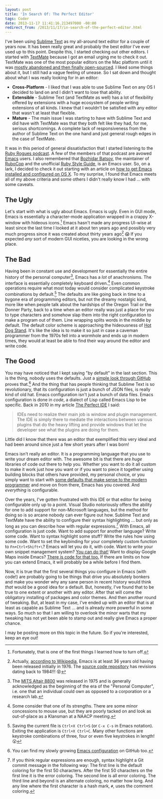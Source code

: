 ```yaml
---
layout: post
title: 'In Search Of: The Perfect Editor'
tags: Coder
date: 2013-11-17 11:41:16.213497000 -08:00
redirect_from: /2013/11/17/in-search-of-the-perfect-editor.html
---
```


I've been using [Sublime Text][st3] as my all-around text editor for a couple of years now. It has been really great and probably the best editor I've ever used up to this point. Despite this, I started checking out other editors. I started with [TextMate][textmate] because I got an email urging me to check it out. TextMate was one of the most popular editors on the Mac platform until it was [mostly abandoned and then finally open-sourced][textmate-history]. I liked some things about it, but I still had a vague feeling of unease. So I sat down and thought about what I was really looking for in an editor:

* **Cross-Platform** - I liked that I was able to use Sublime Text on any OS I decided to land on and I didn't want to lose that ability.
* **Extensible** - Sublime Text (and TextMate as well) has a lot of flexibility offered by extensions with a huge ecosystem of people writing extensions of all kinds. I knew that I wouldn't be satisfied with any editor that wasn't at least that flexible.
* **Mature** - The main issue I was starting to have with Sublime Text and did have with TextMate was that they both felt like they had, for me, serious shortcomings. A complete lack of responsiveness from the author of Sublime Text on the one hand and just general rough edges in the case of TextMate.

It was in this period of general dissatisfaction that I started listening to the [Ruby Rogues podcast][rogues]. A few of the members of that podcast are avowed [Emacs][emacs] users. I also remembered that [Bozhidar Batsov][batsov], the maintainer of [RuboCop][rubocop] and the unofficial [Ruby Style Guide][style], is an Emacs user. So, on a lark, I decided to check it out starting with an article on [how to get Emacs installed and configured on OS X][emacs-on-osx]. To my surprise, I found that Emacs meets all of my above criteria and some others I didn't really know I had ... with some caveats.

## The Ugly ##

Let's start with what is ugly about Emacs. Emacs is ugly. Even in GUI mode, Emacs is essentially a character-mode application wrapped in a crappy X-window with hideous icons.[^1] Emacs hasn't made any progress UI-wise at least since the last time I looked at it about ten years ago and possibly very much progress since it was created about thirty years ago[^2] :scream: If you expected *any* sort of modern GUI niceties, you are looking in the wrong place.

## The Bad ##

Having been in constant use and development for essentially the entire history of the personal computer[^3], Emacs has a *lot* of anachronisms. The interface is essentially completely keyboard driven.[^4] Even common operations require what most today would consider complicated keystroke combinations by default.[^5] The defaults are like going back in time to a bygone era of programming editors, but not the dreamy nostalgic kind, more like when people talk about the hardships of the Oregon Trail or the Donner Party, back to a time when an editor really was just a place for you to type characters and somehow slap them into the right configuration to make a program out of them. Line wrapping splits words in the middle by default. The default color scheme is approaching the hideousness of [Hot Dog Stand][hot-dog-stand]. It's like the idea is to make it so just in case a caveman programmer from the 1970s fell into a wormhole and ends up in modern times, they would at least be able to find their way around the editor and write code.

## The Good ##

You may have noticed that I kept saying "by default" in the last section. This is the thing, nobody uses the defaults. Just a [simple look through GitHub][emacs-configs] proves that.[^6] And the thing that has people thinking that Sublime Text is so revolutionary, that its configuration is just a bunch of JSON files, is really kind of old hat. Emacs configuration isn't just a bunch of data files. Emacs configuration is done in *code*, a dialect of Lisp called Emacs Lisp to be specific. Back in 2010 in my article [The Perfect IDE][perfect-ide] I said:

> IDEs need to realize their main job is window and plugin management. The IDE is simply there to mediate the interactions between various plugins that do the heavy lifting and provide windows that let the developer see what the plugins are doing for them.

Little did I know that there was an editor that exemplified this very ideal and had been around since just a few short years after I was born!

Emacs isn't really an editor. It is a programming language that you use to write your dream editor with. The awesome bit is that there are *huge* libraries of code out there to help you. Whether you want to do it all custom to make it work just how you want or if you want to piece it together using building blocks that others have provided, my personal choice, or you simply want to start with [some defaults that make sense to the modern programmer][prelude] and move on from there, Emacs has you covered. And *everything* is configurable.

Over the years, I've gotten frustrated with this IDE or that editor for being configurable only up to a point. Visual Studio notoriously offers the ability for one to add support for non-Microsoft languages, but the method for doing so is so arcane nobody can ever figure out how. Sublime Text and TextMate have the ability to configure their syntax highlighting ... but only as long as you can describe how with regular expressions.[^7] With Emacs, all configuration is just code. Want to add support for another language? Write some code. Want to syntax highlight some stuff? Write the rules how using some code. Want to set the keybinding for your completely custom function to `Fn+Ctrl+Shift+\`? Emacs will let you do it, with code. Want to write your own snippet management system? [You can do that!][yasnippet] Want to display Google Maps inside Emacs? [There is code for that too.][emacs-maps] If there are limits on how you can extend Emacs, it will probably be a while before I find them.

Now, it is true that the first several things you configure in Emacs (with code!) are probably going to be things that drive you absolutely bonkers and make you wonder why any sane person in recent history would think *that* would be a good idea for a default. But, honestly, I've found that to be true to one extent or another with any editor. After that will come the obligatory installing of packages and color themes. And then another round of tweaking. But, at least in my case, I've ended up with an editor that is at least as capable as Sublime Text ... and is already more powerful in some ways. So much so that I am willing to overlook the minor warts that my tweaking has not yet been able to stamp out and really give Emacs a proper chance.

I may be posting more on this topic in the future. So if you're interested, keep an eye out!

[^1]: Fortunately, that is one of the first things I learned how to turn off.
[^2]: Actually, [according to Wikipedia][emacs-wikipedia], Emacs is at least 36 years old having been released initially in 1976. The [source code repository][emacs-git] has revisions dating back to 1984!!! :dizzy_face:
[^3]: The [MITS Altair 8800][altair] was released in 1975 and is generally acknowledged as the beginning of the era of the "Personal Computer", i.e. one that an individual could own as opposed to a corporation or a research lab.
[^4]: Some consider that one of its strengths. There are some minor concessions to mouse use, but they are poorly tacked on and look as out-of-place as a Klansman at a NAACP meeting.
[^5]: Saving the current file is `Ctrl+X Ctrl+S` (or `C-x C-s` in Emacs notation). Exiting the application is `Ctrl+X Ctrl+C`. Many other functions are keystroke combinations of three, four or even five keystrokes in length! :open_mouth:
[^6]: You can find my slowly growing [Emacs configuration][my-emacs-config] on GitHub too.
[^7]: If you think regular expressions are enough, syntax highlight a Git commit message in the following way: The first line is the default coloring for the first 50 characters. After the first 50 characters on the first line it is the error coloring. The second line is all error coloring. The third line and beyond is an alternate coloring, no matter how long. And any line where the first character is a hash mark, `#`, uses the comment coloring.

[altair]: https://en.wikipedia.org/wiki/MITS_Altair
[batsov]: http://batsov.com
[emacs-configs]: https://github.com/search?l=Emacs+Lisp&q=emacs&source=c&type=Repositories
[emacs-git]: http://git.savannah.gnu.org/cgit/emacs.git
[emacs-maps]: http://julien.danjou.info/projects/emacs-packages#google-maps
[emacs-on-osx]: http://crypt.codemancers.com/posts/2013-09-26-setting-up-emacs-as-development-environment-on-osx/
[emacs-wikipedia]: https://en.wikipedia.org/wiki/Emacs
[emacs]: https://www.gnu.org/software/emacs/
[hot-dog-stand]: http://www.codinghorror.com/blog/2005/07/a-tribute-to-the-windows-31-hot-dog-stand-color-scheme.html
[my-emacs-config]: https://github.com/lee-dohm/emacs
[perfect-ide]: /2010/07/10/the-perfect-ide.html
[prelude]: https://github.com/bbatsov/prelude
[rogues]: http://rubyrogues.com/
[rubocop]: https://github.com/bbatsov/rubocop
[st3]: http://www.sublimetext.com
[style]: https://github.com/bbatsov/ruby-style-guide
[textmate-history]: https://www.google.com/search?q=site%3Amarco.org+textmate
[textmate]: http://macromates.com/
[yasnippet]: http://capitaomorte.github.io/yasnippet/
